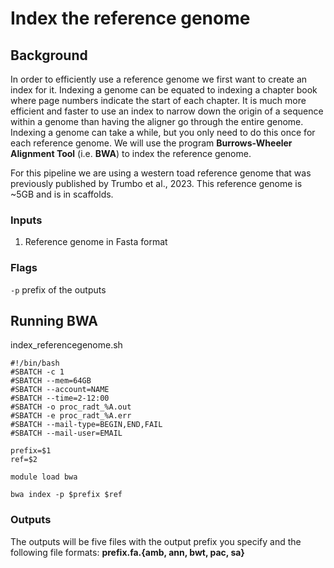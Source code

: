 # Index the reference genome

## Background

In order to efficiently use a reference genome we first want to create an index for it. Indexing a genome can be equated to indexing a chapter book where page numbers indicate the start of each chapter. It is much more efficient and faster to use an index to narrow down the origin of a sequence within a genome than having the aligner go through the entire genome. Indexing a genome can take a while, but you only need to do this once for each reference genome. We will use the program **Burrows-Wheeler Alignment Tool** (i.e. **BWA**) to index the reference genome.  

For this pipeline we are using a western toad reference genome that was previously published by Trumbo et al., 2023. This reference genome is ~5GB and is in scaffolds.  

### Inputs
1) Reference genome in Fasta format

### Flags
`-p` prefix of the outputs

## Running BWA
index_referencegenome.sh

```
#!/bin/bash
#SBATCH -c 1
#SBATCH --mem=64GB
#SBATCH --account=NAME
#SBATCH --time=2-12:00
#SBATCH -o proc_radt_%A.out
#SBATCH -e proc_radt_%A.err
#SBATCH --mail-type=BEGIN,END,FAIL
#SBATCH --mail-user=EMAIL

prefix=$1
ref=$2

module load bwa

bwa index -p $prefix $ref
```
### Outputs
The outputs will be five files with the output prefix you specify and the following file formats: **prefix.fa.{amb, ann, bwt, pac, sa}**
